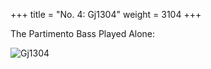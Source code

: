 +++
title = "No. 4: Gj1304"
weight = 3104
+++

The Partimento Bass Played Alone:

![Gj1304](/img/04FenBk1.jpg)
